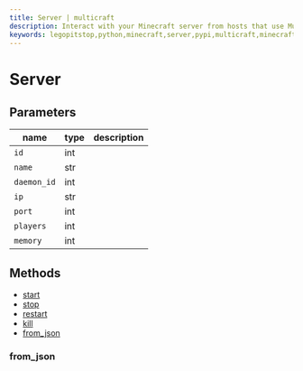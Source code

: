 ```yaml
---
title: Server | multicraft
description: Interact with your Minecraft server from hosts that use Multicraft using Python
keywords: legopitstop,python,minecraft,server,pypi,multicraft,minecraftserver,pythonpackage
---
```


# Server

## Parameters

| name        | type | description |
| ----------- | ---- | ----------- |
| `id`        | int  |             |
| `name`      | str  |             |
| `daemon_id` | int  |             |
| `ip`        | str  |             |
| `port`      | int  |             |
| `players`   | int  |             |
| `memory`    | int  |             |

## Methods

- [start](./MulticraftAPI#start-server)
- [stop](./MulticraftAPI#stop-server)
- [restart](./MulticraftAPI#restart-server)
- [kill](./MulticraftAPI#kill-server)
- [from_json](#from_json)

### from_json
